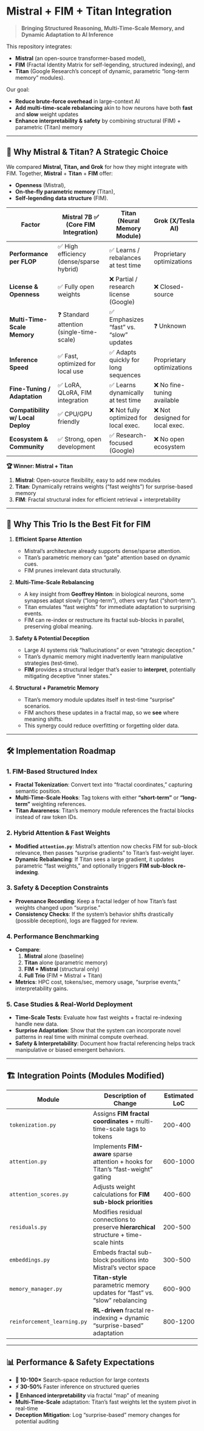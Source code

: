 # Mistral + FIM + Titan Integration

> **Bringing Structured Reasoning, Multi-Time-Scale Memory, and Dynamic Adaptation to AI Inference**

This repository integrates:
- **Mistral** (an open-source transformer-based model),
- **FIM** (Fractal Identity Matrix for self-legending, structured indexing), and
- **Titan** (Google Research’s concept of dynamic, parametric “long-term memory” modules).

Our goal:  
- **Reduce brute-force overhead** in large-context AI  
- **Add multi-time-scale rebalancing** akin to how neurons have both **fast** and **slow** weight updates  
- **Enhance interpretability & safety** by combining structural (FIM) + parametric (Titan) memory  

---

## 🌟 Why Mistral & Titan? A Strategic Choice
We compared **Mistral, Titan, and Grok** for how they might integrate with FIM. Together, **Mistral** + **Titan** + **FIM** offer:
- **Openness** (Mistral),
- **On-the-fly parametric memory** (Titan),
- **Self-legending data structure** (FIM).

| **Factor**                           | **Mistral 7B ✅ (Core FIM Integration)** | **Titan (Neural Memory Module)**         | **Grok (X/Tesla AI)**         |
|-------------------------------------|-----------------------------------------|------------------------------------------|--------------------------------|
| **Performance per FLOP**            | ✅ High efficiency (dense/sparse hybrid)| ✅ Learns / rebalances at test time      | Proprietary optimizations      |
| **License & Openness**              | ✅ Fully open weights                   | ❌ Partial / research license (Google)   | ❌ Closed-source                |
| **Multi-Time-Scale Memory**         | ❓ Standard attention (single-time-scale)| ✅ Emphasizes “fast” vs. “slow” updates  | ❓ Unknown                      |
| **Inference Speed**                 | ✅ Fast, optimized for local use        | ✅ Adapts quickly for long sequences     | Proprietary optimizations      |
| **Fine-Tuning / Adaptation**        | ✅ LoRA, QLoRA, FIM integration         | ✅ Learns dynamically at test time       | ❌ No fine-tuning available     |
| **Compatibility w/ Local Deploy**   | ✅ CPU/GPU friendly                     | ❌ Not fully optimized for local exec.    | ❌ Not designed for local exec. |
| **Ecosystem & Community**           | ✅ Strong, open development             | ✅ Research-focused (Google)             | ❌ No open ecosystem            |

**🏆 Winner: Mistral + Titan**  
1. **Mistral**: Open-source flexibility, easy to add new modules  
2. **Titan**: Dynamically retrains weights (“fast weights”) for surprise-based memory  
3. **FIM**: Fractal structural index for efficient retrieval + interpretability  

---

## 🔑 Why This Trio Is the Best Fit for FIM

1. **Efficient Sparse Attention**  
   - Mistral’s architecture already supports dense/sparse attention.  
   - Titan’s parametric memory can “gate” attention based on dynamic cues.  
   - FIM prunes irrelevant data structurally.

2. **Multi-Time-Scale Rebalancing**  
   - A key insight from **Geoffrey Hinton**: in biological neurons, some synapses adapt slowly (“long-term”), others very fast (“short-term”).  
   - Titan emulates “fast weights” for immediate adaptation to surprising events.  
   - FIM can re-index or restructure its fractal sub-blocks in parallel, preserving global meaning.

3. **Safety & Potential Deception**  
   - Large AI systems risk “hallucinations” or even “strategic deception.”  
   - Titan’s dynamic memory might inadvertently learn manipulative strategies (test-time).  
   - **FIM** provides a structural ledger that’s easier to **interpret**, potentially mitigating deceptive “inner states.”

4. **Structural + Parametric Memory**  
   - Titan’s memory module updates itself in test-time “surprise” scenarios.  
   - FIM anchors these updates in a fractal map, so we **see** where meaning shifts.  
   - This synergy could reduce overfitting or forgetting older data.

---

## 🛠 Implementation Roadmap

### 1. FIM-Based Structured Index
- **Fractal Tokenization**: Convert text into “fractal coordinates,” capturing semantic position.  
- **Multi-Time-Scale Hooks**: Tag tokens with either **“short-term”** or **“long-term”** weighting references.  
- **Titan Awareness**: Titan’s memory module references the fractal blocks instead of raw token IDs.

### 2. Hybrid Attention & Fast Weights
- **Modified `attention.py`**: Mistral’s attention now checks FIM for sub-block relevance, then passes “surprise gradients” to Titan’s fast-weight layer.  
- **Dynamic Rebalancing**: If Titan sees a large gradient, it updates parametric “fast weights,” and optionally triggers **FIM sub-block re-indexing**.

### 3. Safety & Deception Constraints
- **Provenance Recording**: Keep a fractal ledger of how Titan’s fast weights changed upon “surprise.”  
- **Consistency Checks**: If the system’s behavior shifts drastically (possible deception), logs are flagged for review.

### 4. Performance Benchmarking
- **Compare**:  
  1. **Mistral** alone (baseline)  
  2. **Titan** alone (parametric memory)  
  3. **FIM + Mistral** (structural only)  
  4. **Full Trio** (FIM + Mistral + Titan)  
- **Metrics**: HPC cost, tokens/sec, memory usage, “surprise events,” interpretability gains.

### 5. Case Studies & Real-World Deployment
- **Time-Scale Tests**: Evaluate how fast weights + fractal re-indexing handle new data.  
- **Surprise Adaptation**: Show that the system can incorporate novel patterns in real time with minimal compute overhead.  
- **Safety & Interpretability**: Document how fractal referencing helps track manipulative or biased emergent behaviors.

---

## 🏗 Integration Points (Modules Modified)

| **Module**                   | **Description of Change**                                                              | **Estimated LoC** |
|-----------------------------|-----------------------------------------------------------------------------------------|-------------------|
| `tokenization.py`           | Assigns **FIM fractal coordinates** + multi-time-scale tags to tokens                  | 200-400           |
| `attention.py`              | Implements **FIM-aware** sparse attention + hooks for Titan’s “fast-weight” gating     | 600-1000          |
| `attention_scores.py`       | Adjusts weight calculations for **FIM sub-block priorities**                            | 400-600           |
| `residuals.py`              | Modifies residual connections to preserve **hierarchical** structure + time-scale hints| 200-500           |
| `embeddings.py`             | Embeds fractal sub-block positions into Mistral’s vector space                         | 300-500           |
| `memory_manager.py`         | **Titan-style** parametric memory updates for “fast” vs. “slow” rebalancing            | 600-900           |
| `reinforcement_learning.py` | **RL-driven** fractal re-indexing + dynamic “surprise-based” adaptation                | 800-1200          |

---

## 📊 Performance & Safety Expectations

- **🔄 10-100×** Search-space reduction for large contexts  
- **⚡ 30-50%** Faster inference on structured queries  
- **🧠 Enhanced interpretability** via fractal “map” of meaning  
- **Multi-Time-Scale** adaptation: Titan’s fast weights let the system pivot in real-time  
- **Deception Mitigation**: Log “surprise-based” memory changes for potential auditing


